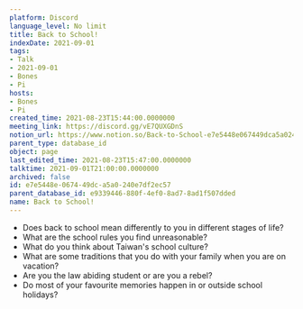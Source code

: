 ```yaml
---
platform: Discord
language_level: No limit
title: Back to School!
indexDate: 2021-09-01
tags:
- Talk
- 2021-09-01
- Bones
- Pi
hosts:
- Bones
- Pi
created_time: 2021-08-23T15:44:00.0000000
meeting_link: https://discord.gg/vE7QUXGDnS
notion_url: https://www.notion.so/Back-to-School-e7e5448e067449dca5a0240e7df2ec57
parent_type: database_id
object: page
last_edited_time: 2021-08-23T15:47:00.0000000
talktime: 2021-09-01T21:00:00.0000000
archived: false
id: e7e5448e-0674-49dc-a5a0-240e7df2ec57
parent_database_id: e9339446-880f-4ef0-8ad7-8ad1f507dded
name: Back to School!
---
```


   - Does back to school mean differently to you in different stages of life?
   - What are the school rules you find unreasonable?
   - What do you think about Taiwan's school culture?
   - What are some traditions that you do with your family when you are on vacation?
   - Are you the law abiding student or are you a rebel?
   - Do most of your favourite memories happen in or outside school holidays?








